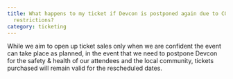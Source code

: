 ```yaml
---
title: What happens to my ticket if Devcon is postponed again due to COVID
  restrictions?
category: ticketing
---
```


While we aim to open up ticket sales only when we are confident the event can take place as planned, in the event that we need to postpone Devcon for the safety & health of our attendees and the local community, tickets purchased will remain valid for the rescheduled dates.
